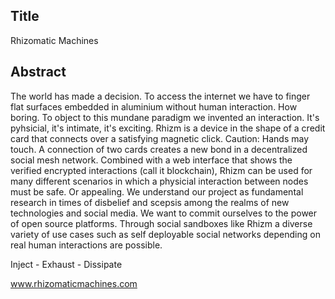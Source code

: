 ## Title

Rhizomatic Machines

## Abstract

The world has made a decision. To access the internet we have to finger flat surfaces embedded in aluminium without human interaction. How boring. To object to this mundane paradigm we invented an interaction. It's pyhsicial, it's intimate, it's exciting. Rhizm is a device in the shape of a credit card that connects over a satisfying magnetic click. Caution: Hands may touch. A connection of two cards creates a new bond in a decentralized social mesh network. Combined with a web interface that shows the verified encrypted interactions (call it blockchain), Rhizm can be used for many different scenarios in which a physicial interaction between nodes must be safe. Or appealing. We understand our project as fundamental research in times of disbelief and scepsis among the realms of new technologies and social media. We want to commit ourselves to the power of open source platforms. Through social sandboxes like Rhizm a diverse variety of use cases such as self deployable social networks depending on real human interactions are possible.

Inject - Exhaust - Dissipate

www.rhizomaticmachines.com
